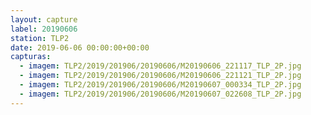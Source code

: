 ```yaml
---
layout: capture
label: 20190606
station: TLP2
date: 2019-06-06 00:00:00+00:00
capturas:
  - imagem: TLP2/2019/201906/20190606/M20190606_221117_TLP_2P.jpg
  - imagem: TLP2/2019/201906/20190606/M20190606_221121_TLP_2P.jpg
  - imagem: TLP2/2019/201906/20190606/M20190607_000334_TLP_2P.jpg
  - imagem: TLP2/2019/201906/20190606/M20190607_022608_TLP_2P.jpg
---
```

